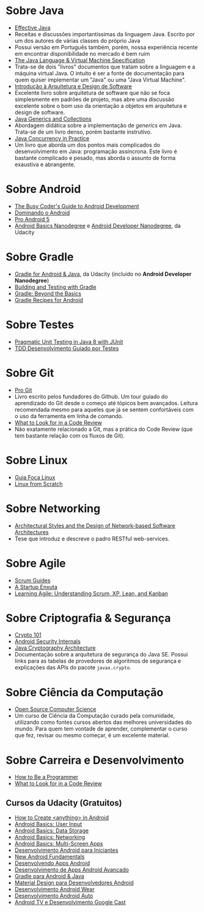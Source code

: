 # Sobre Java
 - [Effective Java](https://www.amazon.com.br/Effective-Java-Programming-Language-Guide-ebook/dp/B00B8V09HY/)
  - Receitas e discussões importantíssimas da linguagem Java. Escrito por um dos autores de várias classes do próprio Java
  - Possui versão em Português também, porém, nossa experiência recente em encontrar disponibilidade no mercado é bem ruim
 - [The Java Language & Virtual Machine Specification](https://docs.oracle.com/javase/specs/)
  - Trata-se de dois "livros" documentos que tratam sobre a linguagem e a máquina virtual Java. O intuito é ser a fonte de documentação para quem quiser implementar um "Java" ou uma "Java Virtual Machine".
 - [Introdução à Arquitetura e Design de Software](https://www.casadocodigo.com.br/products/livro-arquitetura-java)
  - Excelente livro sobre arquitetura de software que não se foca simplesmente em padrões de projeto, mas abre uma discussão excelente sobre o bom uso da orientação a objetos em arquitetura e design de software.
 - [Java Generics and Collections](https://www.amazon.com.br/Java-Generics-Collections-Maurice-Naftalin-ebook/dp/B0026OR2HM/)
  - Abordagem didática sobre a implementação de *generics* em Java. Trata-se de um livro denso, porém bastante instrutivo.
 - [Java Concurrency in Practice](https://www.amazon.com.br/Java-Concurrency-Practice-Tim-Peierls-ebook/dp/B004V9OA84/)
  - Um livro que aborda um dos pontos mais complicados do desenvolvimento em Java: programação assíncrona. Este livro é bastante complicado e pesado, mas aborda o assunto de forma exaustiva e abrangente.

# Sobre Android
 - [The Busy Coder's Guide to Android Development](https://commonsware.com/Android/)
 - [Dominando o Android](http://novatec.com.br/livros/dominando-android-2ed/)
 - [Pro Android 5](https://www.amazon.com.br/Pro-Android-5-Dave-MacLean-ebook/dp/B00S0P60YM/)
 - [Android Basics Nanodegree](https://www.udacity.com/course/android-basics-nanodegree-by-google--nd803) e [Android Developer Nanodegree](https://www.udacity.com/course/android-developer-nanodegree-by-google--nd801), da Udacity

# Sobre Gradle
 - [Gradle for Android & Java](https://www.udacity.com/course/gradle-for-android-and-java--ud867), da Udacity (incluído no **Android Developer Nanodegree**)
 - [Building and Testing with Gradle](http://www2.gradle.com/l/68052/2015-01-13/6dm)
 - [Gradle: Beyond the Basics](http://www2.gradle.com/l/68052/2015-01-26/23s5)
 - [Gradle Recipes for Android](http://www2.gradle.com/l/68052/2016-07-05/7mlynp)

# Sobre Testes
 - [Pragmatic Unit Testing in Java 8 with JUnit](https://www.amazon.com.br/Pragmatic-Unit-Testing-Java-JUnit-ebook/dp/B00VXT0ZA2/)
 - [TDD Desenvolvimento Guiado por Testes](https://www.amazon.com.br/TDD-Desenvolvimento-Guiado-por-Testes-ebook/dp/B016V88JFW/)

# Sobre Git
 - [Pro Git](https://progit.org/)
  - Livro escrito pelos fundadores do Github. Um tour guiado do aprendizado do Git desde o começo até tópicos bem avançados. Leitura recomendada mesmo para aqueles que já se sentem confortáveis com o uso da ferramenta em linha de comando.
 - [What to Look for in a Code Review](https://leanpub.com/whattolookforinacodereview)
  - Não exatamente relacionado a Git, mas a prática do Code Review (que tem bastante relação com os fluxos de Git).

# Sobre Linux
 - [Guia Foca Linux](http://www.guiafoca.org/)
 - [Linux from Scratch](http://www.linuxfromscratch.org/)

# Sobre Networking
 - [Architectural Styles and the Design of Network-based Software Architectures](https://www.ics.uci.edu/~fielding/pubs/dissertation/top.htm)
  - Tese que introduz e descreve o padro RESTful web-services. 
  
# Sobre Agile
 - [Scrum Guides](http://www.scrumguides.org/)
 - [A Startup Enxuta](https://www.amazon.com.br/Startup-Enxuta-Eric-Ries-ebook/dp/B00A3C4GAK/)
 - [Learning Agile: Understanding Scrum, XP, Lean, and Kanban](https://www.amazon.com.br/Learning-Agile-Understanding-Scrum-Kanban-ebook/dp/B00PJ8YKRM/)

# Sobre Criptografia & Segurança
 - [Crypto 101](https://www.crypto101.io/)
 - [Android Security Internals](https://www.nostarch.com/androidsecurity)
 - [Java Cryptography Architecture](http://docs.oracle.com/javase/8/docs/technotes/guides/security/crypto/CryptoSpec.html)
  - Documentação sobre a arquitetura de segurança do Java SE. Possui links para as tabelas de provedores de algoritmos de segurança e explicações das APIs do pacote `javax.crypto`.
  
# Sobre Ciência da Computação
 - [Open Source Computer Science](https://github.com/open-source-society/computer-science)
  - Um curso de Ciência da Computação curado pela comunidade, utilizando como fontes cursos abertos das melhores universidades do mundo. Para quem tem vontade de aprender, complementar o curso que fez, revisar ou mesmo começar, é um excelente material.

# Sobre Carreira e Desenvolvimento
 - [How to Be a Programmer](https://github.com/braydie/HowToBeAProgrammer)
 - [What to Look for in a Code Review](https://blog.jetbrains.com/upsource/2016/01/25/what-to-look-for-in-a-code-review-book/)
 
## Cursos da Udacity (Gratuitos)
 - [How to Create \<anything\> in Android](https://br.udacity.com/course/how-to-create-anything-in-android--ud802/)
 - [Android Basics: User Input](https://br.udacity.com/course/android-basics-user-input--ud836/)
 - [Android Basics: Data Storage](https://br.udacity.com/course/android-basics-data-storage--ud845/)
 - [Android Basics: Networking](https://br.udacity.com/course/android-basics-networking--ud843/)
 - [Android Basics: Multi-Screen Apps](https://br.udacity.com/course/android-basics-multi-screen-apps--ud839/)
 - [Desenvolvimento Android para Iniciantes](https://br.udacity.com/course/android-development-for-beginners--ud837/)
 - [New Android Fundamentals](https://br.udacity.com/course/new-android-fundamentals--ud851/)
 - [Desenvolvendo Apps Android](https://br.udacity.com/course/developing-android-apps--ud853/)
 - [Desenvolvimento de Apps Android Avançado](https://br.udacity.com/course/advanced-android-app-development--ud855/)
 - [Gradle para Android & Java](https://br.udacity.com/course/gradle-for-android-and-java--ud867/)
 - [Material Design para Desenvolvedores Android](https://br.udacity.com/course/material-design-for-android-developers--ud862/)
 - [Desenvolvimento Android Wear](https://br.udacity.com/course/android-wear-development--ud875a/)
 - [Desenvolvimento Android Auto](https://br.udacity.com/course/android-auto-development--ud875c/)
 - [Android TV e Desenvolvimento Google Cast](https://br.udacity.com/course/android-tv-and-google-cast-development--ud875b/)
